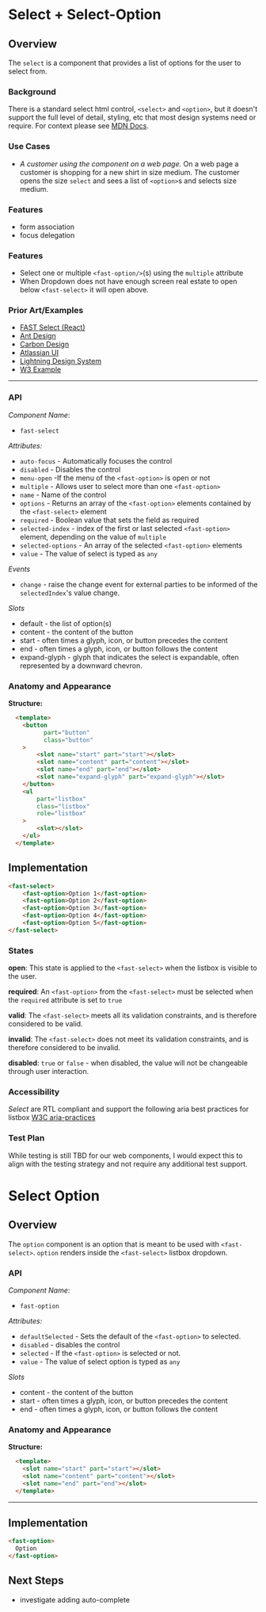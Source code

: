 # Select + Select-Option

## Overview

The `select` is a component that provides a list of options for the user to select from.

### Background

There is a standard select html control, `<select>` and `<option>`, but it doesn't support the full level of detail, styling, etc that most design systems need or require. For context please see [MDN Docs](https://developer.mozilla.org/en-US/docs/web/html/element/select).

### Use Cases

- *A customer using the component on a web page.*
On a web page a customer is shopping for a new shirt in size medium. The customer opens the size `select` and sees a list of `<option>`s and selects size medium.

### Features
- form association
- focus delegation

### Features
- Select one or multiple `<fast-option/>`(s) using the `multiple` attribute
- When Dropdown does not have enough screen real estate to open below `<fast-select>` it will open above.

### Prior Art/Examples
- [FAST Select (React)](https://www.npmjs.com/package/@microsoft/fast-components-react-msft)
- [Ant Design](https://ant.design/components/select/)
- [Carbon Design](https://www.carbondesignsystem.com/components/select/code/)
- [Atlassian UI](https://atlaskit.atlassian.com/packages/core/select)
- [Lightning Design System](https://www.lightningdesignsystem.com/components/select/)
- [W3 Example](https://www.w3.org/TR/wai-aria-practices-1.1/examples/listbox/listbox-collapsible.html)

---

### API

*Component Name*:
- `fast-select`

*Attributes:*
- `auto-focus` - Automatically focuses the control
- `disabled` - Disables the control
- `menu-open` -If the menu of the `<fast-option>` is open or not
- `multiple` - Allows user to select more than one `<fast-option>`
- `name` - Name of the control
- `options` - Returns an array of the `<fast-option>` elements contained by the `<fast-select>` element
- `required` - Boolean value that sets the field as required
- `selected-index` - index of the first or last selected `<fast-option>` element, depending on the value of `multiple`
- `selected-options` - An array of the selected `<fast-option>` elements
- `value` - The value of select is typed as `any`

*Events*
- `change` - raise the change event for external parties to be informed of the `selectedIndex`'s value change.

*Slots*
- default - the list of option(s)
- content - the content of the button
- start - often times a glyph, icon, or button precedes the content
- end - often times a glyph, icon, or button follows the content
- expand-glyph - glyph that indicates the select is expandable, often represented by a downward chevron.

### Anatomy and Appearance
**Structure:**

```html
  <template>
    <button
          part="button"
          class="button"
    >
        <slot name="start" part="start"></slot>
        <slot name="content" part="content"></slot>
        <slot name="end" part="end"></slot>
        <slot name="expand-glyph" part="expand-glyph"></slot>
    </button>
    <ul
        part="listbox"
        class="listbox"
        role="listbox"
    >
        <slot></slot>
    </ul>
  </template>
```

## Implementation

```html
<fast-select>
    <fast-option>Option 1</fast-option>
    <fast-option>Option 2</fast-option>
    <fast-option>Option 3</fast-option>
    <fast-option>Option 4</fast-option>
    <fast-option>Option 5</fast-option>
</fast-select>
```

### States

**open**: This state is applied to the `<fast-select>` when the listbox is visible to the user.

**required**: An `<fast-option>` from the `<fast-select>` must be selected when the `required` attribute is set to `true`

**valid**: The `<fast-select>` meets all its validation constraints, and is therefore considered to be valid.

**invalid**: The `<fast-select>` does not meet its validation constraints, and is therefore considered to be invalid.

**disabled**: `true` or `false` - when disabled, the value will not be changeable through user interaction.


### Accessibility

*Select* are RTL compliant and support the following aria best practices for listbox [W3C aria-practices](https://www.w3.org/TR/wai-aria-practices-1.1/#Listbox)

### Test Plan

While testing is still TBD for our web components, I would expect this to align with the testing strategy and not require any additional test support.

# Select Option

## Overview

The `option` component is an option that is meant to be used with `<fast-select>`. `option` renders inside the `<fast-select>` listbox dropdown.

### API
*Component Name*:
- `fast-option`

*Attributes:*
- `defaultSelected` - Sets the default of the `<fast-option>` to selected.
- `disabled` - disables the control
- `selected` - If the `<fast-option>` is selected or not.
- `value` - The value of select option is typed as `any`

*Slots*
- content - the content of the button
- start - often times a glyph, icon, or button precedes the content
- end - often times a glyph, icon, or button follows the content

### Anatomy and Appearance
**Structure:**

```html
  <template>
    <slot name="start" part="start"></slot>
    <slot name="content" part="content"></slot>
    <slot name="end" part="end"></slot>
  </template>
```

---

## Implementation

```html
<fast-option>
  Option
</fast-option>
```

## Next Steps
- investigate adding auto-complete
